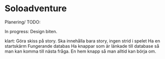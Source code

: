 # Soloadventure


Planering/ TODO:


In progress:
Design biten.

klart:
Göra skiss på story. Ska innehålla bara story, ingen strid i spelet
Ha en startskärm
Fungerande databas
Ha knappar som är länkade till database så man kan komma till nästa fråga.
En hem knapp så man alltid kan börja om.
